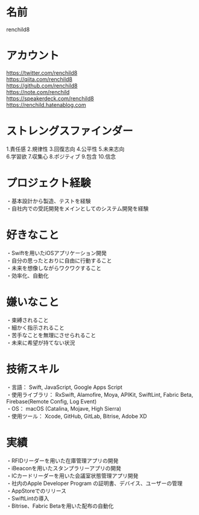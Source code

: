 # 名前
renchild8


# アカウント
https://twitter.com/renchild8  
https://qiita.com/renchild8  
https://github.com/renchild8  
https://note.com/renchild  
https://speakerdeck.com/renchild8  
https://renchild.hatenablog.com  


# ストレングスファインダー
1.責任感 2.規律性 3.回復志向 4.公平性 5.未来志向  
6.学習欲 7.収集心 8.ポジティブ 9.包含 10.信念  


# プロジェクト経験
・基本設計から製造、テストを経験  
・自社内での受託開発をメインとしてのシステム開発を経験  


# 好きなこと
・Swiftを用いたiOSアプリケーション開発  
・自分の思ったとおりに自由に行動すること  
・未来を想像しながらワクワクすること  
・効率化、自動化  


# 嫌いなこと
・束縛されること  
・細かく指示されること  
・苦手なことを無理にさせられること  
・未来に希望が持てない状況  


# 技術スキル
・言語： Swift, JavaScript, Google Apps Script  
・使用ライブラリ： RxSwift, Alamofire, Moya, APIKit, SwiftLint, Fabric Beta, Firebase(Remote Config, Log Event)  
・OS： macOS (Catalina, Mojave, High Sierra)  
・使用ツール： Xcode, GitHub, GitLab, Bitrise, Adobe XD  


# 実績
・RFIDリーダーを用いた在庫管理アプリの開発  
・iBeaconを用いたスタンプラリーアプリの開発  
・ICカードリーダーを用いた会議室状態管理アプリ開発  
・社内のApple Developer Program の証明書、デバイス、ユーザーの管理  
・AppStoreでのリリース  
・SwiftLintの導入  
・Bitrise、Fabric Betaを用いた配布の自動化  
